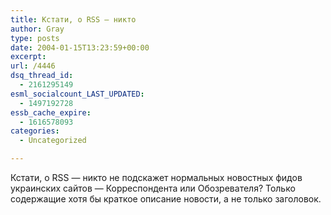 ```yaml
---
title: Кстати, о RSS — никто
author: Gray
type: posts
date: 2004-01-15T13:23:59+00:00
excerpt:
url: /4446
dsq_thread_id:
  - 2161295149
esml_socialcount_LAST_UPDATED:
  - 1497192728
essb_cache_expire:
  - 1616578093
categories:
  - Uncategorized

---
```








Кстати, о RSS &#8212; никто не подскажет нормальных новостных фидов украинских сайтов &#8212; Корреспондента или Обозревателя? Только содержащие хотя бы краткое описание новости, а не только заголовок.